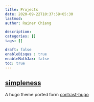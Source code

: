 ```yaml
---
title: Projects
date: 2020-09-22T10:37:58+05:30
lastmod: 
author: Rainer Chiang

description: 
categories: []
tags: []

draft: false
enableDisqus : true
enableMathJax: false
toc: true
---
```


## [simpleness](https://github.com/RainerChiang/simpleness)

A hugo theme ported form [contrast-hugo](https://github.com/niklasbuschmann/contrast-hugo)
